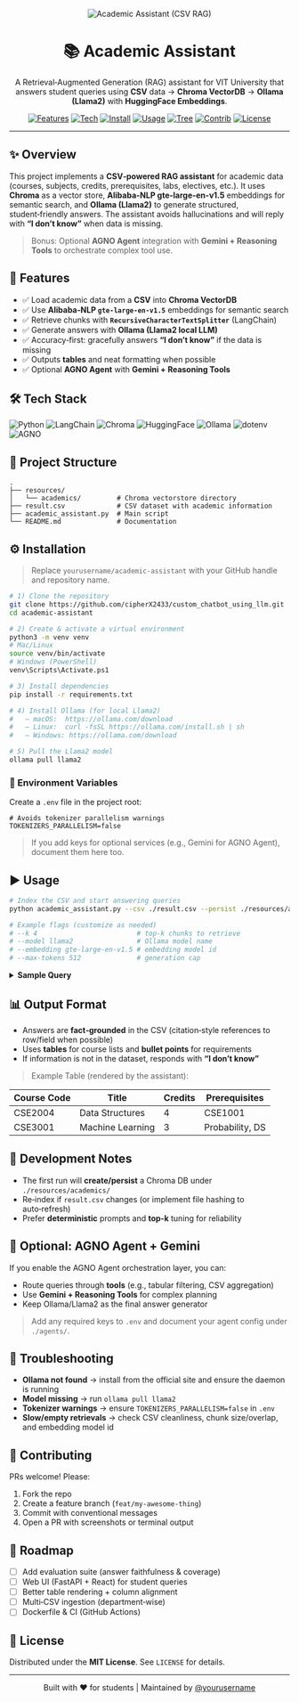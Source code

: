 <p align="center">
  <picture>
    <source media="(prefers-color-scheme: dark)" srcset="https://img.shields.io/badge/Academic%20Assistant-CSV%20RAG-0b3d91?style=for-the-badge&logo=github&logoColor=white">
    <img alt="Academic Assistant (CSV RAG)" src="https://img.shields.io/badge/Academic%20Assistant-CSV%20RAG-1f6feb?style=for-the-badge&logo=github">
  </picture>
</p>

<h1 align="center">📚 Academic Assistant</h1>

<p align="center">
  A Retrieval‑Augmented Generation (RAG) assistant for VIT University that answers student queries using
  <b>CSV</b> data → <b>Chroma VectorDB</b> → <b>Ollama (Llama2)</b> with <b>HuggingFace Embeddings</b>.
</p>

<p align="center">
  <a href="#-features"><img alt="Features" src="https://img.shields.io/badge/Features-9-10b981?style=flat-square"></a>
  <a href="#%EF%B8%8F-tech-stack"><img alt="Tech" src="https://img.shields.io/badge/Tech-Stack-6366f1?style=flat-square"></a>
  <a href="#%EF%B8%8F-installation"><img alt="Install" src="https://img.shields.io/badge/Install-Guide-22c55e?style=flat-square"></a>
  <a href="#-usage"><img alt="Usage" src="https://img.shields.io/badge/Usage-CLI-06b6d4?style=flat-square"></a>
  <a href="#-project-structure"><img alt="Tree" src="https://img.shields.io/badge/Project-Tree-f59e0b?style=flat-square"></a>
  <a href="#-contributing"><img alt="Contrib" src="https://img.shields.io/badge/PRs-Welcome-f472b6?style=flat-square"></a>
  <a href="#-license"><img alt="License" src="https://img.shields.io/badge/License-MIT-111827?style=flat-square"></a>
</p>

---

## ✨ Overview

This project implements a **CSV‑powered RAG assistant** for academic data (courses, subjects, credits, prerequisites,
labs, electives, etc.). It uses **Chroma** as a vector store, **Alibaba-NLP gte-large-en-v1.5** embeddings for semantic
search, and **Ollama (Llama2)** to generate structured, student‑friendly answers. The assistant avoids hallucinations
and will reply with **“I don’t know”** when data is missing.

> Bonus: Optional **AGNO Agent** integration with **Gemini + Reasoning Tools** to orchestrate complex tool use.

## 🚀 Features

* ✅ Load academic data from a **CSV** into **Chroma VectorDB**
* ✅ Use **Alibaba‑NLP `gte-large-en-v1.5`** embeddings for semantic search
* ✅ Retrieve chunks with **`RecursiveCharacterTextSplitter`** (LangChain)
* ✅ Generate answers with **Ollama (Llama2 local LLM)**
* ✅ Accuracy‑first: gracefully answers **“I don’t know”** if the data is missing
* ✅ Outputs **tables** and neat formatting when possible
* ✅ Optional **AGNO Agent** with **Gemini + Reasoning Tools**

## 🛠️ Tech Stack

<p>
  <img alt="Python" src="https://img.shields.io/badge/Python-3.9%2B-3776AB?logo=python&logoColor=white">
  <img alt="LangChain" src="https://img.shields.io/badge/LangChain-Tooling-1a7f37?logo=chainlink&logoColor=white">
  <img alt="Chroma" src="https://img.shields.io/badge/Chroma-VectorDB-8b5cf6">
  <img alt="HuggingFace" src="https://img.shields.io/badge/HuggingFace-Embeddings-ffcc00?logo=huggingface&logoColor=black">
  <img alt="Ollama" src="https://img.shields.io/badge/Ollama-Llama2-0ea5e9">
  <img alt="dotenv" src="https://img.shields.io/badge/dotenv-Config-4ade80">
  <img alt="AGNO" src="https://img.shields.io/badge/AGNO-Optional-f97316">
</p>

## 📂 Project Structure

```
.
├── resources/
│   └── academics/         # Chroma vectorstore directory
├── result.csv             # CSV dataset with academic information
├── academic_assistant.py  # Main script
└── README.md              # Documentation
```

## ⚙️ Installation

> Replace `yourusername/academic-assistant` with your GitHub handle and repository name.

```bash
# 1) Clone the repository
git clone https://github.com/cipherX2433/custom_chatbot_using_llm.git
cd academic-assistant

# 2) Create & activate a virtual environment
python3 -m venv venv
# Mac/Linux
source venv/bin/activate
# Windows (PowerShell)
venv\Scripts\Activate.ps1

# 3) Install dependencies
pip install -r requirements.txt

# 4) Install Ollama (for local Llama2)
#   – macOS:  https://ollama.com/download
#   – Linux:  curl -fsSL https://ollama.com/install.sh | sh
#   – Windows: https://ollama.com/download

# 5) Pull the Llama2 model
ollama pull llama2
```

### 🔐 Environment Variables

Create a `.env` file in the project root:

```dotenv
# Avoids tokenizer parallelism warnings
TOKENIZERS_PARALLELISM=false
```

> If you add keys for optional services (e.g., Gemini for AGNO Agent), document them here too.

## ▶️ Usage

```bash
# Index the CSV and start answering queries
python academic_assistant.py --csv ./result.csv --persist ./resources/academics

# Example flags (customize as needed)
# --k 4                         # top-k chunks to retrieve
# --model llama2                # Ollama model name
# --embedding gte-large-en-v1.5 # embedding model id
# --max-tokens 512              # generation cap
```

<details>
  <summary><b>Sample Query</b></summary>

```text
User: What are the prerequisites for CSE2004 and how many credits is it?
Assistant:
- Course: CSE2004 — Data Structures
- Credits: 4
- Prerequisites: CSE1001 or equivalent foundation (per CSV row #42)
```

</details>

## 📊 Output Format

* Answers are **fact‑grounded** in the CSV (citation‑style references to row/field when possible)
* Uses **tables** for course lists and **bullet points** for requirements
* If information is not in the dataset, responds with **“I don’t know”**

> Example Table (rendered by the assistant):

| Course Code | Title            | Credits | Prerequisites   |
| ----------- | ---------------- | ------- | --------------- |
| CSE2004     | Data Structures  | 4       | CSE1001         |
| CSE3001     | Machine Learning | 3       | Probability, DS |

## 🧪 Development Notes

* The first run will **create/persist** a Chroma DB under `./resources/academics/`
* Re‑index if `result.csv` changes (or implement file hashing to auto‑refresh)
* Prefer **deterministic** prompts and **top‑k** tuning for reliability

## 🧩 Optional: AGNO Agent + Gemini

If you enable the AGNO Agent orchestration layer, you can:

* Route queries through **tools** (e.g., tabular filtering, CSV aggregation)
* Use **Gemini + Reasoning Tools** for complex planning
* Keep Ollama/Llama2 as the final answer generator

> Add any required keys to `.env` and document your agent config under `./agents/`.

## 🐛 Troubleshooting

* **Ollama not found** → install from the official site and ensure the daemon is running
* **Model missing** → run `ollama pull llama2`
* **Tokenizer warnings** → ensure `TOKENIZERS_PARALLELISM=false` in `.env`
* **Slow/empty retrievals** → check CSV cleanliness, chunk size/overlap, and embedding model id

## 🤝 Contributing

PRs welcome! Please:

1. Fork the repo
2. Create a feature branch (`feat/my-awesome-thing`)
3. Commit with conventional messages
4. Open a PR with screenshots or terminal output

## 🧭 Roadmap

* [ ] Add evaluation suite (answer faithfulness & coverage)
* [ ] Web UI (FastAPI + React) for student queries
* [ ] Better table rendering + column alignment
* [ ] Multi‑CSV ingestion (department‑wise)
* [ ] Dockerfile & CI (GitHub Actions)

## 📜 License

Distributed under the **MIT License**. See `LICENSE` for details.

---

<p align="center">
  Built with ❤️ for students | Maintained by <a href="https://github.com/yourusername">@yourusername</a>
</p>
